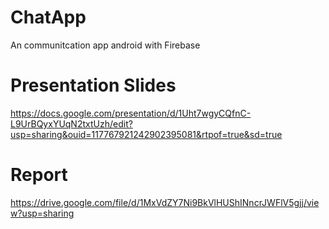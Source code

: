 # ChatApp
An communitcation app android with Firebase
# Presentation Slides
https://docs.google.com/presentation/d/1Uht7wgyCQfnC-L9UrBQyxYUqN2txtUzh/edit?usp=sharing&ouid=117767921242902395081&rtpof=true&sd=true
# Report
https://drive.google.com/file/d/1MxVdZY7Ni9BkVlHUShINncrJWFlV5gjj/view?usp=sharing



